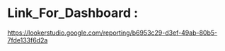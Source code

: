 # Link_For_Dashboard :
https://lookerstudio.google.com/reporting/b6953c29-d3ef-49ab-80b5-7fde133f6d2a
